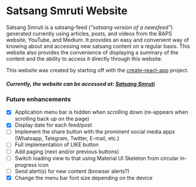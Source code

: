 # Satsang Smruti Website
Satsang Smruti is a satsang-feed (*"satsang version of a newsfeed"*) generated currently using articles, posts, and videos from the BAPS website, YouTube, and Medium. It provides an easy and convenient way of knowing about and accessing new satsang content on a regular basis. This website also provides the convenience of displaying a summary of the content and the ability to access it directly through this website.

This website was created by starting off with the [create-react-app](https://github.com/facebook/create-react-app) project.

##### Currently, the website can be accessed at: [Satsang Smruti](https://satsang-smruti.uc.r.appspot.com/)

### Future enhancements
- [x] Application menu bar is hidden when scrolling down (re-appears when scrolling back up on the page)
- [x] Display date for each feed/post
- [ ] Implement the share button with the prominent social media apps (Whatsapp, Telegram, Twitter, E-mail, etc.)
- [ ] Full implementation of LIKE button
- [ ] Add paging (next and/or previous buttons)
- [ ] Switch loading view to that using Material UI Skeleton from circular in-progress icon
- [ ] Send alert(s) for new content (browser alerts?)
- [x] Change the menu bar font size depending on the device